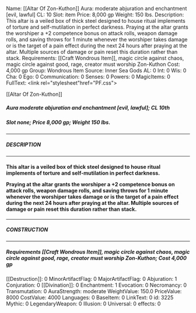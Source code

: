 Name: [[Altar Of Zon-Kuthon]]
Aura: moderate abjuration and enchantment [evil, lawful]
CL: 10
Slot: item
Price: 8,000 gp
Weight: 150 lbs.
Description: This altar is a veiled box of thick steel designed to house ritual implements of torture and self-mutilation in perfect darkness. Praying at the altar grants the worshiper a +2 competence bonus on attack rolls, weapon damage rolls, and saving throws for 1 minute whenever the worshiper takes damage or is the target of a pain effect during the next 24 hours after praying at the altar. Multiple sources of damage or pain reset this duration rather than stack.
Requirements: [[Craft Wondrous Item]], magic circle against chaos, magic circle against good, rage, creator must worship Zon-Kuthon
Cost: 4,000 gp
Group: Wondrous Item
Source: Inner Sea Gods
AL: 0
Int: 0
Wis: 0
Cha: 0
Ego: 0
Communication: 0
Senses: 0
Powers: 0
MagicItems: 0
FullText: <link rel="stylesheet"href="PF.css"><div class="heading"><p class="alignleft">[[Altar Of Zon-Kuthon]]</p><div style="clear: both;"></div></div><div><h5><b>Aura </b>moderate abjuration and enchantment [evil, lawful]; <b>CL </b>10th</h5><h5><b>Slot </b>none; <b>Price </b>8,000 gp; <b>Weight </b>150 lbs.</h5></div><hr/><div><h5><b>DESCRIPTION</b></h5></div><hr/><div><h4><p>This altar is a veiled box of thick steel designed to house ritual implements of torture and self-mutilation in perfect darkness.</p><p>Praying at the altar grants the worshiper a +2 competence bonus on attack rolls, weapon damage rolls, and saving throws for 1 minute whenever the worshiper takes damage or is the target of a pain effect during the next 24 hours after praying at the altar. Multiple sources of damage or pain reset this duration rather than stack.</p></h4></div><hr/><div><h5><b>CONSTRUCTION</b></h5></div><hr/><div><h5><b>Requirements </b>[[Craft Wondrous Item]], <i>magic circle against chaos</i>, <i>magic circle against good</i>, <i>rage</i>, creator must worship Zon-Kuthon; <b>Cost </b>4,000 gp</h5></div>
[[Destruction]]: 0
MinorArtifactFlag: 0
MajorArtifactFlag: 0
Abjuration: 1
Conjuration: 0
[[Divination]]: 0
Enchantment: 1
Evocation: 0
Necromancy: 0
Transmutation: 0
AuraStrength: moderate
WeightValue: 150.0
PriceValue: 8000
CostValue: 4000
Languages: 0
BaseItem: 0
LinkText: 0
id: 3225
Mythic: 0
LegendaryWeapon: 0
Illusion: 0
Universal: 0
effects: 0
